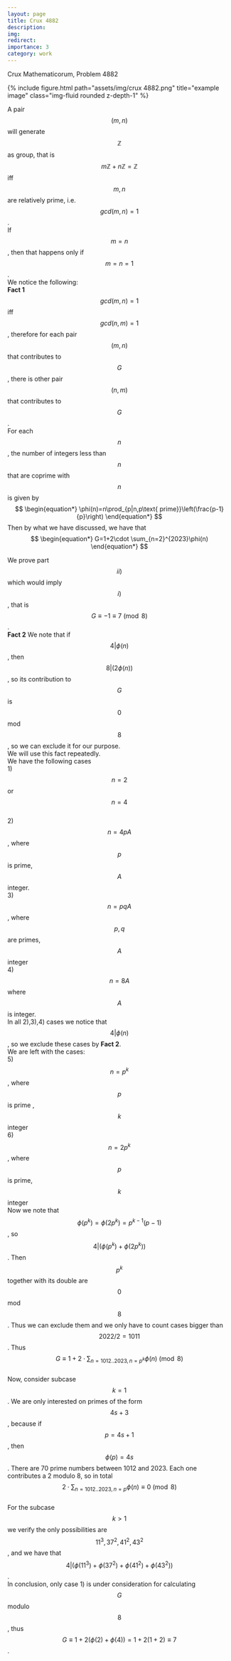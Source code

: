 ```yaml
---
layout: page
title: Crux 4882
description: 
img:
redirect: 
importance: 3
category: work
---
```


Crux Mathematicorum, Problem 4882
<div class="row">
    <div class="col-sm mt-3 mt-md-0">
        {% include figure.html path="assets/img/crux 4882.png" title="example image" class="img-fluid rounded z-depth-1" %}
    </div>
</div>


A pair $$(m,n)$$ will generate $$\mathbb{Z}$$ as group, that is $$m\mathbb{Z}+n\mathbb{Z}=\mathbb{Z}$$ iff $$m,n$$ are relatively prime, i.e. $$gcd(m,n)=1$$.  
If $$m=n$$, then that happens only if $$m=n=1$$.  
We notice the following:  
**Fact 1** $$gcd(m,n)=1$$ iff $$gcd(n,m)=1$$, therefore for each pair $$(m,n)$$ that contributes to $$G$$, there is other pair $$(n,m)
$$ that contributes to $$G$$.  
For each $$n$$, the number of integers less than $$n$$ that are coprime with $$n$$ is given by  
$$
\begin{equation*}
	\phi(n)=n\prod_{p|n,p\text{ prime}}\left(\frac{p-1}{p}\right)
\end{equation*} 
$$
Then by what we have discussed, we have that  
$$
\begin{equation*}
	G=1+2\cdot \sum_{n=2}^{2023}\phi(n)
\end{equation*}
$$
  
We prove part $$ii)$$ which would imply $$i)$$, that is $$G\equiv -1\equiv 7 \pmod{8}$$.  
**Fact 2** We note that if $$4|\phi(n)$$, then $$8|(2\phi(n))$$, so its contribution to $$G$$ is $$0$$ mod $$8$$, so we can exclude it for our purpose.  
We will use this fact repeatedly.  
We have the following cases  
1)$$n=2$$ or $$n=4$$  
2) $$n=4pA$$, where $$p$$ is prime, $$A$$ integer.   
3) $$n=pqA$$, where $$p,q$$ are primes, $$A$$ integer  
4) $$n=8A$$ where $$A$$ is integer.  
In all 2),3),4) cases we notice that $$4|\phi(n)$$, so we exclude these cases by **Fact 2**.  
We are left with the cases:  
5) $$n=p^k$$, where $$p$$ is prime , $$k$$ integer  
6) $$n=2p^k$$, where $$p$$ is prime, $$k$$ integer  
Now we note that $$\phi(p^k)=\phi(2p^k)=p^{k-1}(p-1)$$, so $$4|(\phi(p^k)+\phi(2p^k))$$. Then $$p^k$$ together with its double are $$0$$ mod $$8$$. Thus we can exclude them and we only have to count cases bigger than $$2022/2=1011$$. Thus  
$$
\begin{equation*}
	G\equiv 1+2\cdot \sum_{n=1012..2023,n=p^k}\phi(n)\pmod{8}
\end{equation*}
$$  
Now, consider subcase $$k=1$$. We are only interested on primes of the form $$4s+3$$, because if $$p=4s+1$$, then $$\phi(p)=4s$$. There are 70 prime numbers between 1012 and 2023. Each one contributes a 2 modulo 8, so in total  
$$
\begin{equation*}
	2\cdot \sum_{n=1012..2023,n=p}\phi(n)\equiv 0 \pmod{8}
\end{equation*}
$$  
For the subcase $$k>1$$ we verify the only possibilities are $$11^3,37^2,41^2,43^2$$, and we have that $$4|(\phi(11^3)+\phi(37^2)+\phi(41^2)+\phi(43^2))$$.  
In conclusion, only case 1) is under consideration for calculating $$G$$ modulo $$8$$, thus  
$$G\equiv 1+2(\phi(2)+\phi(4))=1+2(1+2)\equiv 7$$.



